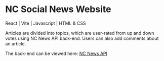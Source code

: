 # NC Social News Website
React | Vite | Javascript | HTML & CSS

Articles are divided into topics, which are user-rated from up and down votes using NC News API back-end. Users can also add comments about an article.

The back-end can be viewed here: <a href="https://github.com/GemboJones/fe-nc-news">NC News API</a>
